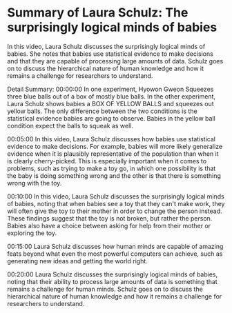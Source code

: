 # Summary of Laura Schulz: The surprisingly logical minds of babies

In this video, Laura Schulz discusses the surprisingly logical minds of babies. She notes that babies use statistical evidence to make decisions and that they are capable of processing large amounts of data. Schulz goes on to discuss the hierarchical nature of human knowledge and how it remains a challenge for researchers to understand.

Detail Summary: 
00:00:00
In one experiment, Hyowon Gweon Squeezes three blue balls out of a box of mostly blue balls. In the other experiment, Laura Schulz shows babies a BOX OF YELLOW BALLS and squeezes out yellow balls. The only difference between the two conditions is the statistical evidence babies are going to observe. Babies in the yellow ball condition expect the balls to squeak as well.

00:05:00
In this video, Laura Schulz discusses how babies use statistical evidence to make decisions. For example, babies will more likely generalize evidence when it is plausibly representative of the population than when it is clearly cherry-picked. This is especially important when it comes to problems, such as trying to make a toy go, in which one possibility is that the baby is doing something wrong and the other is that there is something wrong with the toy.

00:10:00
In this video, Laura Schulz discusses the surprisingly logical minds of babies, noting that when babies see a toy that they can't make work, they will often give the toy to their mother in order to change the person instead. These findings suggest that the toy is not broken, but rather the person. Babies also have a choice between asking for help from their mother or exploring the toy.

00:15:00
Laura Schulz discusses how human minds are capable of amazing feats beyond what even the most powerful computers can achieve, such as generating new ideas and getting the world right.

00:20:00
Laura Schulz discusses the surprisingly logical minds of babies, noting that their ability to process large amounts of data is something that remains a challenge for human minds. Schulz goes on to discuss the hierarchical nature of human knowledge and how it remains a challenge for researchers to understand.

